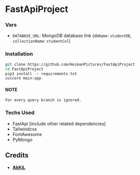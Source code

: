 # FastApiProject

### Vars

- `DATABASE_URL`: MongoDB database link (`dbName`: `studentDB`, `collectionName`: `studentCol`)


### Installation

```sh
git clone https://github.com/HeimanPictures/FastApiProject
cd FastApiProject
pip3 install -r requirements.txt
uvicorn main:app
```

#### NOTE

`For every query branch is ignored.`

### Techs Used

- FastApi [include other related dependencies]
- Tailwindcss
- FontAwesome
- PyMongo

## Credits

- **[AkKiL](https://github.com/HeimanPictures/FastApiProject)**
